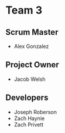 # Team 3

## Scrum Master
- Alex Gonzalez

## Project Owner
- Jacob Welsh

## Developers
- Joseph Roberson
- Zach Haynie
- Zach Privett
